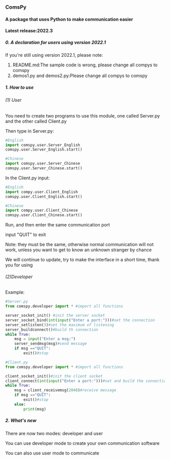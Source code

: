 ### ComsPy

#### A package that uses Python to make communication easier

#### Latest release:2022.3

##### 0. A declaration for users using version 2022.1

If you're still using version 2022.1, please note:

1. README.md:The sample code is wrong, please change all compys to comspy
2. demos1.py and demos2.py:Please change all compys to comspy

##### 1. How to use

###### (1) User

You need to create two programs to use this module, one called Server.py and the other called Client.py

Then type in Server.py:

```python
#English
import comspy.user.Server_English
comspy.user.Server_English.start()

#Chinese
import comspy.user.Server_Chinese
comspy.user.Server_Chinese.start()
```

In the Client.py input:

```python
#English
import compy.user.Client_English
comspy.user.Client_English.start()

#Chinese
import compy.user.Client_Chinese
comspy.user.Client_Chinese.start()
```

Run, and then enter the same communication port

input "QUIT" to exit

Note: they must be the same, otherwise normal communication will not work, unless you want to get to know an unknown stranger by chance

We will continue to update, try to make the interface in a short time, thank you for using

###### (2)Developer

Example:

```python
#Server.py
from comspy.developer import * #import all functions

server_socket_init() #init the server socket
server_socket_bind(int(input("Enter a port:")))#set the connection
server_setlisten(3)#set the maximum of listening
server_buildconnect()#build th connection
while True:
	msg = input("Enter a msg:")
	server_sendmsg(msg)#send message
	if msg =="QUIT":
		exit()#stop
```

```python
#Client.py
from comspy.developer import * #import all functions

client_socket_init()#init the client socket
client_connect(int(input("Enter a port:")))#set and build the connection
while True:
	msg = client_receivemsg(2048)#receive message
	if msg =="QUIT":
		exit()#stop
	else:
		print(msg)
```

##### 2. What's new

There are now two modes: developer and user

You can use developer mode to create your own communication software

You can also use user mode to communicate